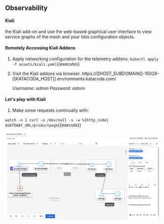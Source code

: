 ## Observability 

#### Kiali
the Kiali add-on and use the web-based graphical user interface to view service graphs of the mesh and your Istio configuration objects. 

#### Remotely Accessing Kiali Addons

1. Apply networking configuration for the telemetry addons.
`kubectl apply -f assets/kiali.yaml`{{execute}}
2. Visit the Kiali addons via browser.
   https://[[HOST_SUBDOMAIN]]-15029-[[KATACODA_HOST]].environments.katacoda.com/

   *Username: admin*
   *Password: admin* 

#### Let's play with Kiali

1. Make some requests continually with:

`watch -n 1 curl -o /dev/null -s -w %{http_code} $GATEWAY_URL/productpage`{{execute}}

![architecture](assets/kiali-ui-sample.png)
